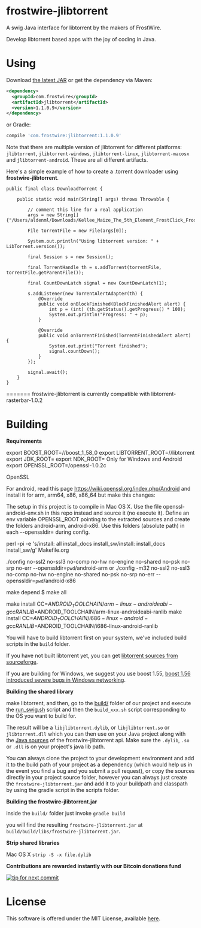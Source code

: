frostwire-jlibtorrent
=====================
A swig Java interface for libtorrent by the makers of FrostWire.

Develop libtorrent based apps with the joy of coding in Java.

Using
========

Download [the latest JAR](https://search.maven.org/remote_content?g=com.frostwire&a=jlibtorrent&v=LATEST) or get the dependency via Maven:
```xml
<dependency>
  <groupId>com.frostwire</groupId>
  <artifactId>jlibtorrent</artifactId>
  <version>1.1.0.9</version>
</dependency>
```
or Gradle:
```groovy
compile 'com.frostwire:jlibtorrent:1.1.0.9'
```

Note that there are multiple version of jlibtorrent for different platforms: `jlibtorrent`, `jlibtorrent-windows`, `jlibtorrent-linux`, `jlibtorrent-macosx` and `jlibtorrent-android`. These are all different artifacts.

Here's a simple example of how to create a .torrent downloader using **frostwire-jlibtorrent**.

```
public final class DownloadTorrent {

    public static void main(String[] args) throws Throwable {

        // comment this line for a real application
        args = new String[]{"/Users/aldenml/Downloads/Kellee_Maize_The_5th_Element_FrostClick_FrostWire_MP3_April_14_2014.torrent"};

        File torrentFile = new File(args[0]);

        System.out.println("Using libtorrent version: " + LibTorrent.version());

        final Session s = new Session();

        final TorrentHandle th = s.addTorrent(torrentFile, torrentFile.getParentFile());

        final CountDownLatch signal = new CountDownLatch(1);

        s.addListener(new TorrentAlertAdapter(th) {
            @Override
            public void onBlockFinished(BlockFinishedAlert alert) {
                int p = (int) (th.getStatus().getProgress() * 100);
                System.out.println("Progress: " + p);
            }

            @Override
            public void onTorrentFinished(TorrentFinishedAlert alert) {
                System.out.print("Torrent finished");
                signal.countDown();
            }
        });

        signal.await();
    }
}
```

=======
frostwire-jlibtorrent is currently compatible with libtorrent-rasterbar-1.0.2

Building
========

**Requirements**

export BOOST_ROOT=/<path>/boost_1_58_0
export LIBTORRENT_ROOT=/<path>/libtorrent
export JDK_ROOT=<path>
export NDK_ROOT=<path>
Only for Windows and Android
export OPENSSL_ROOT=<path>/openssl-1.0.2c

OpenSSL

For android, read this page https://wiki.openssl.org/index.php/Android and install it for arm, arm64, x86, x86_64
but make this changes:

The setup in this project is to compile in Mac OS X. Use the file openssl-android-env.sh in this repo instead and
source it (no execute it).
Define an env variable OPENSSL_ROOT pointing to the extracted sources and create the folders android-arm,
android-x86. Use this folders (absolute path) in each --openssldir= during config.

perl -pi -e 's/install: all install_docs install_sw/install: install_docs install_sw/g' Makefile.org

./config no-ssl2 no-ssl3 no-comp no-hw no-engine no-shared no-psk no-srp no-err --openssldir=`pwd`/android-arm
or
./config -m32 no-ssl2 no-ssl3 no-comp no-hw no-engine no-shared no-psk no-srp no-err --openssldir=`pwd`/android-x86

make depend
$ make all

make install CC=$ANDROID_TOOLCHAIN/arm-linux-androideabi-gcc RANLIB=$ANDROID_TOOLCHAIN/arm-linux-androideabi-ranlib
make install CC=$ANDROID_TOOLCHAIN/i686-linux-android-gcc RANLIB=$ANDROID_TOOLCHAIN/i686-linux-android-ranlib

You will have to build libtorrent first on your system, we've included build scripts in the `build` folder.

If you have not built libtorrent yet, you can get [libtorrent sources from sourceforge](https://sourceforge.net/p/libtorrent/code/HEAD/tree/trunk/).

If you are building for Windows, we suggest you use boost 1.55, [boost 1.56 introduced severe bugs in Windows networking](http://forum.frostwire.com/viewtopic.php?f=1&t=23421#p60796).

**Building the shared library**

make libtorrent, and then, go to the [build/](https://github.com/frostwire/frostwire-jlibtorrent/tree/master/build) folder of our project and execute the [run_swig.sh](https://github.com/frostwire/frostwire-jlibtorrent/blob/master/build/run_swig.sh) script and then the `build_xxx.sh` script corresponding to the OS you want to build for. 

The result will be a `libjlibtorrent.dylib`, or `libjlibtorrent.so` or `jlibtorrent.dll` which you can then use on your Java project along with the [Java sources](https://github.com/frostwire/frostwire-jlibtorrent/tree/master/src/com/frostwire/jlibtorrent) of the frostwire-jlibtorrent api. Make sure the `.dylib`, `.so` or `.dll` is on your project's java lib path.

You can always clone the project to your development environment and add it to the build path of your project as a dependency (which would help us in the event you find a bug and you submit a pull request), or copy the sources directly in your project source folder, however you can always just create the `frostwire-jlibtorrent.jar` and add it to your buildpath and classpath by using the gradle script in the scripts folder.

**Building the frostwire-jlibtorrent.jar**

inside the `build/` folder just invoke 
`gradle build` 

you will find the resulting `frostwire-jlibtorrent.jar` at `build/build/libs/frostwire-jlibtorrent.jar`.

**Strip shared libraries**

Mac OS X
`strip -S -x file.dylib`

**Contributions are rewarded instantly with our Bitcoin donations fund**

[![tip for next commit](https://tip4commit.com/projects/983.svg)](https://tip4commit.com/github/frostwire/frostwire-jlibtorrent)

License
========

This software is offered under the MIT License, available [here](License.md).
